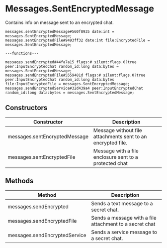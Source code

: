 # Messages.SentEncryptedMessage
Contains info on message sent to an encrypted chat.

```
messages.sentEncryptedMessage#560f8935 date:int = messages.SentEncryptedMessage;
messages.sentEncryptedFile#9493ff32 date:int file:EncryptedFile = messages.SentEncryptedMessage;

---functions---

messages.sendEncrypted#44fa7a15 flags:# silent:flags.0?true peer:InputEncryptedChat random_id:long data:bytes = messages.SentEncryptedMessage;
messages.sendEncryptedFile#5559481d flags:# silent:flags.0?true peer:InputEncryptedChat random_id:long data:bytes file:InputEncryptedFile = messages.SentEncryptedMessage;
messages.sendEncryptedService#32d439a4 peer:InputEncryptedChat random_id:long data:bytes = messages.SentEncryptedMessage;
```

## Constructors
| Constructor | Description |
| ---- | ----------- |
| messages.sentEncryptedMessage | Message without file attachments sent to an encrypted file. |
| messages.sentEncryptedFile | Message with a file enclosure sent to a protected chat |


## Methods
| Method | Description |
| ---- | ----------- |
| messages.sendEncrypted | Sends a text message to a secret chat. |
| messages.sendEncryptedFile | Sends a message with a file attachment to a secret chat |
| messages.sendEncryptedService | Sends a service message to a secret chat. |


